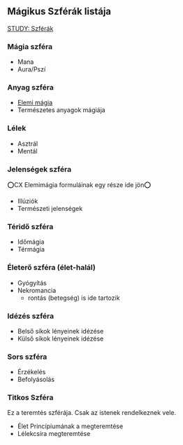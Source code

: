 ## Mágikus Szférák listája

[STUDY: Szférák](https://github.com/kaktusztea/km100/wiki/STUDY.magia.szferak.iskolak)

### Mágia szféra

- Mana
- Aura/Pszí

### Anyag szféra

- [Elemi mágia](magia.arkanumok/elemi_magia.md)
- Természetes anyagok mágiája

### Lélek

- Asztrál
- Mentál

### Jelenségek szféra

⭕CX Elemimágia formuláinak egy része ide jön⭕

- Illúziók
- Természeti jelenségek

### Téridő szféra

- Időmágia
- Térmágia

### Életerő szféra (élet-halál)

- Gyógyítás
- Nekromancia
    - rontás (betegség) is ide tartozik

### Idézés szféra

- Belső síkok lényeinek idézése
- Külső síkok lényeinek idézése

### Sors szféra

- Érzékelés
- Befolyásolás

### Titkos Szféra

Ez a teremtés szférája. Csak az istenek rendelkeznek vele.

- Élet Princípiumának a megteremtése
- Lélekcsíra megteremtése
